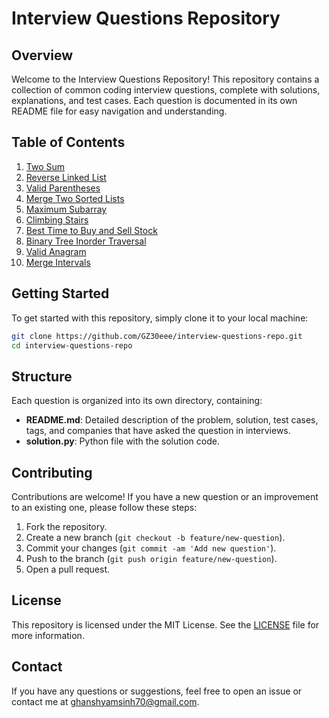 # Interview Questions Repository

## Overview
Welcome to the Interview Questions Repository! This repository contains a collection of common coding interview questions, complete with solutions, explanations, and test cases. Each question is documented in its own README file for easy navigation and understanding.

## Table of Contents
1. [Two Sum](./Two_Sum/README.md)
2. [Reverse Linked List](./Reverse_Linked_List/README.md)
3. [Valid Parentheses](./Valid_Parentheses/README.md)
4. [Merge Two Sorted Lists](./Merge_Two_Sorted_Lists/README.md)
5. [Maximum Subarray](./Maximum_Subarray/README.md)
6. [Climbing Stairs](./Climbing_Stairs/README.md)
7. [Best Time to Buy and Sell Stock](./Best_Time_to_Buy_and_Sell_Stock/README.md)
8. [Binary Tree Inorder Traversal](./Binary_Tree_Inorder_Traversal/README.md)
9. [Valid Anagram](./Valid_Anagram/README.md)
10. [Merge Intervals](./Merge_Intervals/README.md)

## Getting Started
To get started with this repository, simply clone it to your local machine:
```bash
git clone https://github.com/GZ30eee/interview-questions-repo.git
cd interview-questions-repo
```

## Structure
Each question is organized into its own directory, containing:
- **README.md**: Detailed description of the problem, solution, test cases, tags, and companies that have asked the question in interviews.
- **solution.py**: Python file with the solution code.

## Contributing
Contributions are welcome! If you have a new question or an improvement to an existing one, please follow these steps:
1. Fork the repository.
2. Create a new branch (`git checkout -b feature/new-question`).
3. Commit your changes (`git commit -am 'Add new question'`).
4. Push to the branch (`git push origin feature/new-question`).
5. Open a pull request.

## License
This repository is licensed under the MIT License. See the [LICENSE](./LICENSE) file for more information.

## Contact
If you have any questions or suggestions, feel free to open an issue or contact me at [ghanshyamsinh70@gmail.com](mailto:ganshyamsinh70@gmail.com).
